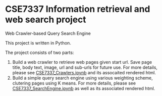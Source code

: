 # CSE7337 Information retrieval and web search project
Web Crawler-based Query Search Engine

This project is written in Python. 

The project consists of two parts:
  1) Build a web crawler to retrieve web pages given start url. Save page title, body text, image, url and sub-urls for future use. For more details, please see [CSE7337_Crawlers.ipynb](https://github.com/zhengli6/CSE7337/blob/master/CES7337_Crawlers.ipynb) and its assocaited rendered html.  
  2) Build a simple query search engine using various weighting scheme, clutering pages using K means. For more details, please see [CSE7337_SearchEngine.ipynb](https://github.com/zhengli6/CSE7337/blob/master/CES7337_SearchEngine.ipynb) as well as its associated rendered html. 


